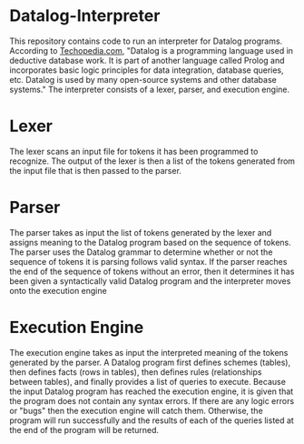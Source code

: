 # Datalog-Interpreter
This repository contains code to run an interpreter for Datalog programs. According to [Techopedia.com](https://www.techopedia.com/definition/3915/datalog), "Datalog is a programming language used in deductive database work. It is part of another language called Prolog and incorporates basic logic principles for data integration, database queries, etc. Datalog is used by many open-source systems and other database systems." The interpreter consists of a lexer, parser, and execution engine.

# Lexer
The lexer scans an input file for tokens it has been programmed to recognize. The output of the lexer is then a list of the tokens generated from the input file that is then passed to the parser.

# Parser
The parser takes as input the list of tokens generated by the lexer and assigns meaning to the Datalog program based on the sequence of tokens. The parser uses the Datalog grammar to determine whether or not the sequence of tokens it is parsing follows valid syntax. If the parser reaches the end of the sequence of tokens without an error, then it determines it has been given a syntactically valid Datalog program and the interpreter moves onto the execution engine

# Execution Engine
The execution engine takes as input the interpreted meaning of the tokens generated by the parser. A Datalog program first defines schemes (tables), then defines facts (rows in tables), then defines rules (relationships between tables), and finally provides a list of queries to execute. Because the input Datalog program has reached the execution engine, it is given that the program does not contain any syntax errors. If there are any logic errors or "bugs" then the execution engine will catch them. Otherwise, the program will run successfully and the results of each of the queries listed at the end of the program will be returned.
